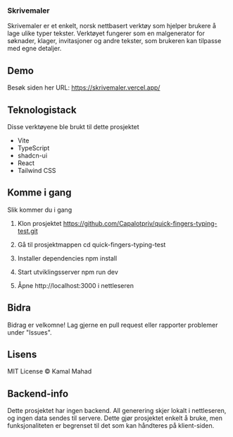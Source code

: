 ### Skrivemaler 

Skrivemaler er et enkelt, norsk nettbasert verktøy som hjelper brukere å lage ulike typer tekster. Verktøyet fungerer som en malgenerator for søknader, klager, invitasjoner og andre tekster, som brukeren kan tilpasse med egne detaljer.

## Demo

Besøk siden her
URL: https://skrivemaler.vercel.app/

## Teknologistack

Disse verktøyene ble brukt til dette prosjektet

- Vite
- TypeScript
- shadcn-ui
- React
- Tailwind CSS

## Komme i gang

Slik kommer du i gang

1. Klon prosjektet
https://github.com/Capalotpriv/quick-fingers-typing-test.git

2. Gå til prosjektmappen
cd quick-fingers-typing-test

3. Installer dependencies
npm install

4. Start utviklingsserver
npm run dev

5. Åpne http://localhost:3000 i nettleseren


## Bidra
Bidrag er velkomne! Lag gjerne en pull request eller rapporter problemer under "Issues".

## Lisens

MIT License © Kamal Mahad

## Backend-info

Dette prosjektet har ingen backend. All generering skjer lokalt i nettleseren, og ingen data sendes til servere. Dette gjør prosjektet enkelt å bruke, men funksjonaliteten er begrenset til det som kan håndteres på klient-siden.
